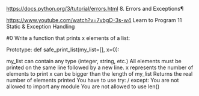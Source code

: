 https://docs.python.org/3/tutorial/errors.html 8. Errors and Exceptions¶

https://www.youtube.com/watch?v=7vbgD-3s-w4  Learn to Program 11 Static & Exception Handling

#0 Write a function that prints x elements of a list:

Prototype: def safe_print_list(my_list=[], x=0):

my_list can contain any type (integer, string, etc.)
All elements must be printed on the same line followed by a new line.
x represents the number of elements to print
x can be bigger than the length of my_list
Returns the real number of elements printed
You have to use try: / except:
You are not allowed to import any module
You are not allowed to use len()
